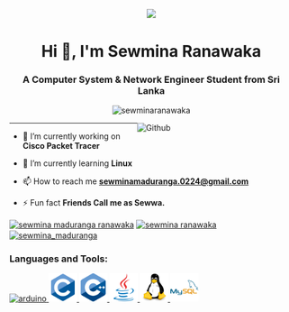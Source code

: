 <p align="center">
    <img width="200" src="https://raw.githubusercontent.com/TheDudeThatCode/TheDudeThatCode/master/Assets/Developer.gif">
</p>

<h1 align="center">Hi 👋, I'm Sewmina Ranawaka</h1>

<h3 align="center">A Computer System & Network Engineer Student from Sri Lanka</h3>

<p align="center"> <img src="https://komarev.com/ghpvc/?username=sewminaranawaka&label=Profile%20views&color=0e75b6&style=flat" alt="sewminaranawaka" /> </p>

<img width="55%" align="right" alt="Github" src="https://i.gifer.com/J4o.gif" />

---

- 🔭 I’m currently working on **Cisco Packet Tracer**

- 🌱 I’m currently learning **Linux**

- 📫 How to reach me **sewminamaduranga.0224@gmail.com**

- ⚡ Fun fact **Friends Call me as Sewwa.**


<a href="https://linkedin.com/in/sewmina maduranga ranawaka" target="blank"><img align="center" src="https://raw.githubusercontent.com/rahuldkjain/github-profile-readme-generator/master/src/images/icons/Social/linked-in-alt.svg" alt="sewmina maduranga ranawaka" height="50" width="50" /></a>
<a href="https://fb.com/sewmina ranawaka" target="blank"><img align="center" src="https://raw.githubusercontent.com/rahuldkjain/github-profile-readme-generator/master/src/images/icons/Social/facebook.svg" alt="sewmina ranawaka" height="50" width="50" /></a>
<a href="https://instagram.com/sewmina_maduranga" target="blank"><img align="center" src="https://raw.githubusercontent.com/rahuldkjain/github-profile-readme-generator/master/src/images/icons/Social/instagram.svg" alt="sewmina_maduranga" height="50" width="50" /></a>
</p>

<h3 align="left">Languages and Tools:</h3>
<p align="left"> <a href="https://www.arduino.cc/" target="_blank" rel="noreferrer"> <img src="https://cdn.worldvectorlogo.com/logos/arduino-1.svg" alt="arduino" width="50" height="50"/> </a> <a href="https://www.cprogramming.com/" target="_blank" rel="noreferrer"> <img src="https://raw.githubusercontent.com/devicons/devicon/master/icons/c/c-original.svg" alt="c" width="50" height="50"/> </a> <a href="https://www.w3schools.com/cpp/" target="_blank" rel="noreferrer"> <img src="https://raw.githubusercontent.com/devicons/devicon/master/icons/cplusplus/cplusplus-original.svg" alt="cplusplus" width="50" height="50"/> </a> <a href="https://www.java.com" target="_blank" rel="noreferrer"> <img src="https://raw.githubusercontent.com/devicons/devicon/master/icons/java/java-original.svg" alt="java" width="50" height="50"/> </a> <a href="https://www.linux.org/" target="_blank" rel="noreferrer"> <img src="https://raw.githubusercontent.com/devicons/devicon/master/icons/linux/linux-original.svg" alt="linux" width="50" height="50"/> </a> <a href="https://www.mysql.com/" target="_blank" rel="noreferrer"> <img src="https://raw.githubusercontent.com/devicons/devicon/master/icons/mysql/mysql-original-wordmark.svg" alt="mysql" width="50" height="50"/> </a> </p>


